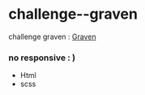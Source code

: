 # challenge--graven

challenge graven :  <a href="https://www.youtube.com/watch?v=eYn-U770_4U">Graven</a>


### no responsive : ) 

- Html
- scss
